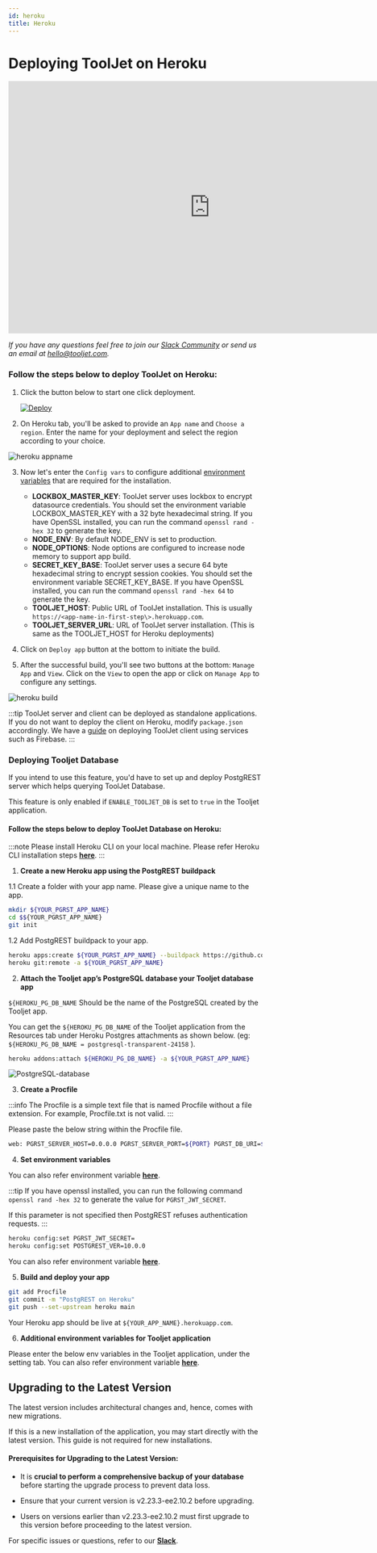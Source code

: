 ```yaml
---
id: heroku
title: Heroku
---
```


# Deploying ToolJet on Heroku

<iframe width="800" height="500" src="https://www.youtube.com/embed/ApDtwE1OXY0" frameborder="0" allowfullscreen width="100%"></iframe>

*If you have any questions feel free to join our [Slack Community](https://tooljet.com/slack) or send us an email at hello@tooljet.com.*


### Follow the steps below to deploy ToolJet on Heroku:

1. Click the button below to start one click deployment.  
   <div style={{textAlign: 'center'}}>

   [![Deploy](https://www.herokucdn.com/deploy/button.svg)](https://heroku.com/deploy?template=https://github.com/tooljet/tooljet/tree/main)

   </div>

2. On Heroku tab, you'll be asked to provide an `App name` and `Choose a region`. Enter the name for your deployment and select the region according to your choice.

<div style={{textAlign: 'center'}}>

 <img className="screenshot-full" src="/img/setup/heroku/appname.png" alt="heroku appname" />
 
</div>

3. Now let's enter the `Config vars` to configure additional [environment variables](/docs/setup/env-vars) that are required for the installation.
   - **LOCKBOX_MASTER_KEY**: ToolJet server uses lockbox to encrypt datasource credentials. You should set the environment variable LOCKBOX_MASTER_KEY with a 32 byte hexadecimal string. If you have OpenSSL installed, you can run the command `openssl rand -hex 32` to generate the key.
   - **NODE_ENV**: By default NODE_ENV is set to production. 
   - **NODE_OPTIONS**: Node options are configured to increase node memory to support app build.
   - **SECRET_KEY_BASE**: ToolJet server uses a secure 64 byte hexadecimal string to encrypt session cookies. You should set the environment variable SECRET_KEY_BASE. If you have OpenSSL installed, you can run the command `openssl rand -hex 64` to generate the key.
   - **TOOLJET_HOST**: Public URL of ToolJet installation. This is usually `https://<app-name-in-first-step\>.herokuapp.com`.
   - **TOOLJET_SERVER_URL**: URL of ToolJet server installation. (This is same as the TOOLJET_HOST for Heroku deployments)


4. Click on `Deploy app` button at the bottom to initiate the build.

5. After the successful build, you'll see two buttons at the bottom: `Manage App` and `View`. Click on the `View` to open the app or click on `Manage App` to configure any settings.

<div style={{textAlign: 'center'}}>

<img className="screenshot-full" src="/img/setup/heroku/build.png" alt="heroku build" />

</div>


:::tip
ToolJet server and client can be deployed as standalone applications. If you do not want to deploy the client on Heroku, modify `package.json` accordingly. We have a [guide](/docs/setup/client) on deploying ToolJet client using services such as Firebase.
:::



### Deploying Tooljet Database

If you intend to use this feature, you'd have to set up and deploy PostgREST server which helps querying ToolJet Database.

This feature is only enabled if `ENABLE_TOOLJET_DB` is set to `true` in the Tooljet application.

#### Follow the steps below to deploy ToolJet Database on Heroku:

:::note
Please install Heroku CLI on your local machine. Please refer Heroku CLI installation steps [**here**](https://devcenter.heroku.com/articles/heroku-cli). 
:::

1. **Create a new Heroku app using the PostgREST buildpack**

 1.1 Create a folder with your app name. Please give a unique name to the app.  

  ```bash
  mkdir ${YOUR_PGRST_APP_NAME}
  cd $${YOUR_PGRST_APP_NAME}
  git init
  ```

  1.2 Add PostgREST buildpack to your app. 
  
  ```bash
  heroku apps:create ${YOUR_PGRST_APP_NAME} --buildpack https://github.com/PostgREST/postgrest-heroku.git
  heroku git:remote -a ${YOUR_PGRST_APP_NAME}
  ```

2. **Attach the Tooljet app’s PostgreSQL database your Tooljet database app**

  `${HEROKU_PG_DB_NAME` Should be the name of the PostgreSQL created by the Tooljet app. 

  You can get the `${HEROKU_PG_DB_NAME` of the Tooljet application from the Resources tab under Heroku Postgres attachments as shown below. (eg: `${HEROKU_PG_DB_NAME = postgresql-transparent-24158` ). 

  ```bash
  heroku addons:attach ${HEROKU_PG_DB_NAME} -a ${YOUR_PGRST_APP_NAME}
  ```

  <div style={{textAlign: 'center'}}>
  <img className="screenshot-full" src="/img/heroku/PostgreSQL-database.png" alt="PostgreSQL-database" />
  </div>


3. **Create a Procfile**

  :::info
  The Procfile is a simple text file that is named Procfile without a file extension. For example, Procfile.txt is not valid.
  :::

  Please paste the below string within the Procfile file.

  ```bash
  web: PGRST_SERVER_HOST=0.0.0.0 PGRST_SERVER_PORT=${PORT} PGRST_DB_URI=${PGRST_DB_URI:-${DATABASE_URL}} ./postgrest-${POSTGREST_VER}
  ```


4. **Set environment variables**

  You can also refer environment variable [**here**](/docs/setup/env-vars#tooljet-database).

  :::tip
  If you have openssl installed, you can run the following command `openssl rand -hex 32` to generate the value for `PGRST_JWT_SECRET`.

  If this parameter is not specified then PostgREST refuses authentication requests.
  :::

  ```bash
  heroku config:set PGRST_JWT_SECRET=
  heroku config:set POSTGREST_VER=10.0.0 
  ```

  You can also refer environment variable [**here**](/docs/setup/env-vars#tooljet-database).  


5. **Build and deploy your app**

  ```bash
  git add Procfile
  git commit -m "PostgREST on Heroku"
  git push --set-upstream heroku main
  ```

  Your Heroku app should be live at `${YOUR_APP_NAME}.herokuapp.com`. 


6. **Additional environment variables for Tooljet application**


  Please enter the below env variables in the Tooljet application, under the setting tab. You can also refer environment variable [**here**](/docs/setup/env-vars#tooljet-database).

## Upgrading to the Latest Version

The latest version includes architectural changes and, hence, comes with new migrations.

If this is a new installation of the application, you may start directly with the latest version. This guide is not required for new installations.

#### Prerequisites for Upgrading to the Latest Version:

- It is **crucial to perform a comprehensive backup of your database** before starting the upgrade process to prevent data loss.

- Ensure that your current version is v2.23.3-ee2.10.2 before upgrading. 

- Users on versions earlier than v2.23.3-ee2.10.2 must first upgrade to this version before proceeding to the latest version.

For specific issues or questions, refer to our **[Slack](https://tooljet.slack.com/join/shared_invite/zt-25438diev-mJ6LIZpJevG0LXCEcL0NhQ#)**.